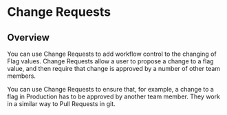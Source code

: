 # Change Requests

## Overview

You can use Change Requests to add workflow control to the changing of Flag values. Change Requests allow a user to
propose a change to a flag value, and then require that change is approved by a number of other team members.

You can use Change Requests to ensure that, for example, a change to a flag in Production has to be approved by another
team member. They work in a similar way to Pull Requests in git.

